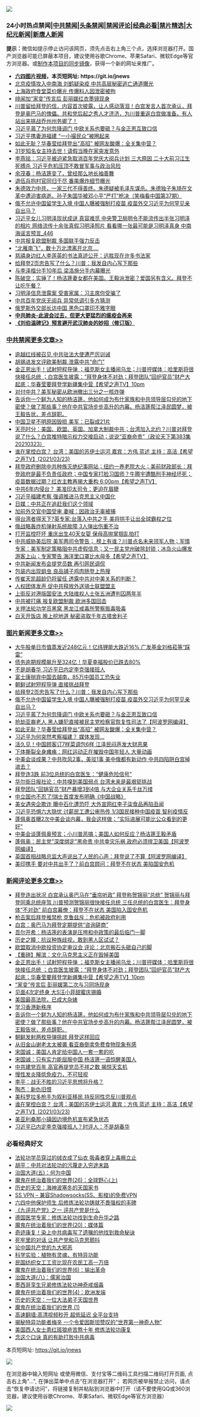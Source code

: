 ![](https://raw.githubusercontent.com/fqnews/bnews/master/64photo/fqnews-qr.jpg)

<div id="tt">
<h3>24小时热点禁闻|<a href="#%E4%B8%AD%E5%85%B1%E7%A6%81%E9%97%BB%E6%9B%B4%E5%A4%9A%E6%96%87%E7%AB%A0">中共禁闻</a>|<a href="#%E5%9B%BE%E7%89%87%E6%96%B0%E9%97%BB%E6%9B%B4%E5%A4%9A%E6%96%87%E7%AB%A0">头条禁闻</a>|<a href="#%E6%96%B0%E9%97%BB%E8%AF%84%E8%AE%BA%E6%9B%B4%E5%A4%9A%E6%96%87%E7%AB%A0">禁闻评论|<a href="#%E5%BF%85%E7%9C%8B%E7%BB%8F%E5%85%B8%E5%A5%BD%E6%96%87">经典必看|<a href="/video.md#%E7%A6%81%E7%89%87%E7%B2%BE%E9%80%89">禁片精选</a>|<a href="https://github.com/fqnews/djy/blob/master/gb/nf1351518.md#1">大纪元新闻</a>|<a href="https://github.com/fqnews/ntdtv/blob/master/gb/prog204.md#1">新唐人新闻</a></h3>
<div><b>提示：</b>微信如提示停止访问该网页，须先点击右上角三个点，选择浏览器打开。国产浏览器可能已屏蔽本项目，建议使用谷歌Chrome、苹果Safari、微软Edge等官方浏览器。或<a href="https://github.com/fqnews/bnews/blob/master/%E5%88%B6%E4%BD%9Cgit%E7%A6%81%E9%97%BB%E9%95%9C%E5%83%8F.md">制作本项目的同步镜像</a>，获得一个新的网址来推广。</div>
<ul>
<li><b><a href="http://d1.bdrive.tk/64.mp4" target="_blank">六四图片视频</a>，本页短网址: https://git.io/jnews</b></li>
<li><a href="/comments/20210323/1510887.md">北京疫情攻入中南海  刘鹤疑染疫  中共高层秘密逃亡通道曝光</a></li>
<li><a href="/cbnews/20210323/1510959.md">上海政府食堂菜价曝光 传爆料人因泄密被拘</a></li>
<li><a href="/comments/20210323/1510852.md">绯闻加“家变”传言后 彭丽媛红衣墨镜现身</a></li>
<li><a href="/comments/20210323/1511054.md">川普留给拜登的信，内容首次披露，让人感动落泪！白宫发言人首次承认，拜登是奥巴马的傀儡。共和党后起之秀人才济济，为川普重返白宫做准备。有人站出来挑战乔州州务卿了！</a></li>
<li><a href="/topimagenews/20210323/1511077.md">习近平蔫了为何忽降调门 中欧关系也要砸？与金正恩互致口信</a></li>
<li><a href="/cnnews/20210323/1511053.md">习近平携妻游福建 “一小撮民众”被圈起来</a></li>
<li><a href="/topimagenews/20210323/1510854.md">如此无耻？华春莹给拜登出“高招” 被网友酸爆：全关集中营？</a></li>
<li><a href="/yule/20210324/1511306.md">31岁知名女主持去世！请假当晚在家突发意外</a></li>
<li><a href="/comments/20210324/1511268.md">李燕铭：习近平被迫紧急取消百年党庆大阅兵计划 三大原因 二十大前习江生死搏杀 习近平危机压顶不敢冒军事与政治风险</a></li>
<li><a href="/cnnews/20210324/1511347.md">余茂春：杨洁篪变了，曾经那么地长袖善舞</a></li>
<li><a href="/cnnews/20210324/1511462.md">退伍兵抱村官同归于尽 番禺爆炸细节曝光</a></li>
<li><a href="/bannedvideo/20210323/1510971.md">朱德效力中共，一家三代不得善终。朱德疑被毛泽东谋杀。朱德独子朱琦在文革中遭迫害病逝。孙子朱国华被邓小平“严打”枪决（笑梅看中国第37期）</a></li>
<li><a href="/topimagenews/20210323/1511203.md">俄不允许中国留学生入境 中国人曝被强制打疫苗 疫苗外交习近平为何罕见亲自出马？</a></li>
<li><a href="/comments/20210323/1510850.md">习近平女儿习明泽现状成谜 真容难觅 中央警卫局明令不能流传出半张习明泽的相片 网络流传十余张真假习明泽照片 看看哪一张最可能是习明泽真身 中南海谣言预言_446</a></li>
<li><a href="/cbnews/20210323/1510840.md">中共报复欧盟制裁 多国联手强力反击</a></li>
<li><a href="/cnnews/20210323/1511004.md">“北雁南飞”，数十万北漂离开北京….</a></li>
<li><a href="/cnnews/20210324/1511375.md">慈禧身边红人李莲英的书法真迹公开：远胜现在许多书法家</a></li>
<li><a href="/topimagenews/20210324/1511250.md">给拜登2页忠告写了什么？川普：我发自内心写下那些</a></li>
<li><a href="/yule/20210323/1511009.md">与李泽楷分手10年后 梁洛施分手内幕曝光</a></li>
<li><a href="/bannedvideo/20210323/1511050.md">陈破空：实锤了！杨洁篪妻女都在美国。王毅派泄密？爱国另有含义。拜登不让吃午餐？</a></li>
<li><a href="/cnnews/20210323/1510973.md">习明泽信息泄露案 受害家属：习主席你受骗了</a></li>
<li><a href="/ssgc/20210323/1510985.md">中共百年党庆无阅兵 异常低调引多方猜测</a></li>
<li><a href="/baitai/20210323/1510988.md">俄罗斯外交部长访中国 黑色口罩印不雅字眼</a></li>
<li><b><a href="/comments/20200211/1275071.md" target="_blank">中共肺炎-此波会过去，但更大更猛烈的瘟疫会再来</a></b></li>
<li><b><a href="/comments/20200207/1272816.md" target="_blank">《刘伯温碑记》预言避开武汉肺炎的妙招（修订版）</a></b></li>
</ul>
</div>

<div class="catlist">
<h3><a href="/cbnews/" target="_blank">中共禁闻</a><span><a href="/cbnews/" target="_blank" rel="nofollow">更多文章>></a></span></h3>
<ul>
<li><a href="/cbnews/20210324/1511600.md" target="_blank">逾越红线被召见 中共驻法大使遭严厉训诫</a></li>
<li><a href="/cbnews/20210324/1511551.md" target="_blank">胡锡进发文评欧美制裁 泄露中共“命门”</a></li>
<li><a href="/comments/20210324/1511530.md" target="_blank">金正恩出手！试射短程导弹 ；福克斯女主播闹乌龙；川普抨媒体：哈里斯将很快接任总统 ；白宫医生披露：“拜登身体不对劲；拜登团队“回炉官员”财产大起底；华春莹要拜登学新疆集中营【希望之声TV】10pm</a></li>
<li><a href="/cbnews/20210324/1511524.md" target="_blank">对付中共？美军秘密从欧洲撤出三分之一核炸弹</a></li>
<li><a href="/comments/20210324/1511500.md" target="_blank">告诉你一个鲜为人知的杨洁篪，他如何成为布什家族和中共领导层勾兑的地下密使？做了那些事？他在中共官场步步高升的内幕。杨洁篪帮江泽民圆梦，被王毅告状，差点辞职。</a></li>
<li><a href="/cbnews/20210324/1511479.md" target="_blank">中国卫星不明原因毁损 美军：已裂成21片</a></li>
<li><a href="/cbnews/20210324/1511470.md" target="_blank">天亮时分：美国、欧盟、英国、加拿大制裁中共；台湾加入北约？川普对拜登说了什么？白宫推特暗示权力交接启动；说说“亚裔命贵”（政论天下第383集 20210323）</a></li>
<li><a href="/comments/20210324/1511434.md" target="_blank">谁在掌控白宫？ 台湾：美国的苏伊士运河   嘉宾：方伟 蓝述 主持：高洁【希望之声TV】(2021/03/23)</a></li>
<li><a href="/comments/20210324/1511399.md" target="_blank">拜登政府删除中共种族灭绝纪事网站；纽约一养老院大火；美前财政部长：拜登政府是最不负责任政府；中国专家打脸习国师？牛腾宇遭酷刑手神经坏死；疫苗数据过期？红衣主教再揭大重构 6:00pm【希望之声TV】</a></li>
<li><a href="/cbnews/20210324/1511359.md" target="_blank">中共6年内侵台？ 美准印太司令：更迫在眉睫</a></li>
<li><a href="/cbnews/20210324/1511329.md" target="_blank">习近平福建考察 强调推进马克思主义中国化</a></li>
<li><a href="/cbnews/20210324/1511328.md" target="_blank">日媒：中共正在追赶我们这个领域</a></li>
<li><a href="/cbnews/20210324/1511315.md" target="_blank">加前外交官中国受审 妻喊：因政治无辜被捕</a></li>
<li><a href="/cbnews/20210324/1511281.md" target="_blank">得台湾者得天下?英专家:台落入中共之手 美将拱手让出全球霸权之位</a></li>
<li><a href="/cbnews/20210324/1511252.md" target="_blank">俄战略轰炸机弹射系统故障 3人弹出伤重不治</a></li>
<li><a href="/cbnews/20210324/1511251.md" target="_blank">打开监控吓坏 重庆出生40天女婴 保母高抛掌掴乱拍打</a></li>
<li><a href="/comments/20210324/1511233.md" target="_blank">中共威胁美后院 美军两司令警告； 榜上有谁？川普点名未来领军人物；军情专家：美军制定策略阻中共虚假信息；又一民主党州破除封锁；冰岛火山爆发  游客上山；专家警告 海洋里口罩比水母多【希望之声TV】</a></li>
<li><a href="/cbnews/20210323/1511206.md" target="_blank">中共新闻发布会提党员数 再引网民调侃</a></li>
<li><a href="/cbnews/20210323/1511205.md" target="_blank">包装内出现蛆虫 良品铺子鸡肉肠登上热搜</a></li>
<li><a href="/cbnews/20210323/1511171.md" target="_blank">传崔天凯超龄仍将留任 透露中共对中美关系的判断？</a></li>
<li><a href="/cbnews/20210323/1511170.md" target="_blank">人权团体发声 促中共释放外送骑士联盟盟主</a></li>
<li><a href="/cbnews/20210323/1511169.md" target="_blank">上街反对港版国安法 大陆维权人士张五洲遭判囚两年半</a></li>
<li><a href="/cbnews/20210323/1511145.md" target="_blank">中共被打痛 报复欧盟制裁 欧洲多国回击</a></li>
<li><a href="/cbnews/20210323/1511130.md" target="_blank">关押法轮功学员黑窝 黑龙江戒毒所警察贩毒吸毒</a></li>
<li><a href="/cbnews/20210323/1511101.md" target="_blank">白天开饭店 晚上挖地道 秘密盗取千年古塔舍利子</a></li>

</ul>
</div>
<div class="catlist">
<h3><a href="/topimagenews/" target="_blank">图片新闻</a><span><a href="/topimagenews/" target="_blank" rel="nofollow">更多文章>></a></span></h3>
<ul>
<li><a href="/topimagenews/20210324/1511599.md" target="_blank">大牛股单日市值蒸发近248亿元！亿纬锂能大跌近16% 广发基金刘格菘等“踩雷”</a></li>
<li><a href="/topimagenews/20210324/1511598.md" target="_blank">债务逾期规模飙升至324亿！华夏幸福股价已跌去80%</a></li>
<li><a href="/topimagenews/20210324/1511521.md" target="_blank">不是胡春华 习近平已内定李克强接班人</a></li>
<li><a href="/topimagenews/20210324/1511503.md" target="_blank">富士康抛弃中国去越南，85万中国员工恐失业</a></li>
<li><a href="/topimagenews/20210324/1511413.md" target="_blank">朝鲜试射短程导弹 直接挑战拜登</a></li>
<li><a href="/topimagenews/20210324/1511250.md" target="_blank">给拜登2页忠告写了什么？川普：我发自内心写下那些</a></li>
<li><a href="/topimagenews/20210323/1511203.md" target="_blank">俄不允许中国留学生入境 中国人曝被强制打疫苗 疫苗外交习近平为何罕见亲自出马？</a></li>
<li><a href="/topimagenews/20210323/1511077.md" target="_blank">习近平蔫了为何忽降调门 中欧关系也要砸？与金正恩互致口信</a></li>
<li><a href="/topimagenews/20210323/1511075.md" target="_blank">抢劫亚裔老人 黑人嫌犯直接被民主党检察官恢复性司法了【阿波罗网编译】</a></li>
<li><a href="/topimagenews/20210323/1510854.md" target="_blank">如此无耻？华春莹给拜登出“高招” 被网友酸爆：全关集中营？</a></li>
<li><a href="/topimagenews/20210323/1510762.md" target="_blank">习近平为何突然考察福建？ 媒体发现…</a></li>
<li><a href="/topimagenews/20210323/1510761.md" target="_blank">活久见！中国顾客订7样菜调包6样 江泽民闷声发大财恶果</a></li>
<li><a href="/topimagenews/20210323/1510748.md" target="_blank">下体撕裂全身瘫痪：网红运动正在摧毁中国年轻人 大量动画</a></li>
<li><a href="/topimagenews/20210323/1510687.md" target="_blank">中美会谈成果？中共吹风2事，美驳1事 美中俄都有新动作 中共四陷阱白宫掉进去？</a></li>
<li><a href="/topimagenews/20210323/1510664.md" target="_blank">拜登连3跌 前3位总统的白宫医生：“健康危险信号”</a></li>
<li><a href="/topimagenews/20210323/1510600.md" target="_blank">华尔街日报社论：中共嗅到美国弱点 台湾未来是最艰钜挑战</a></li>
<li><a href="/topimagenews/20210323/1510530.md" target="_blank">拜登团队“回锅官员”财产暴增3到4倍 与大企业关系千丝万缕</a></li>
<li><a href="/topimagenews/20210323/1510440.md" target="_blank">中立国也不忍了!瑞士首度发布明确《中国战略》</a></li>
<li><a href="/topimagenews/20210322/1510065.md" target="_blank">美女遇央企欺诈 曝中石化遭恐吓 大外宣网红李子柒食品再陷丑闻</a></li>
<li><a href="/topimagenews/20210322/1509879.md" target="_blank">习近平恐惧六大隐忧 讨薪民工遭公审热传 1/3国民接种中国疫苗 智利疫情反</a></li>
<li><a href="/topimagenews/20210322/1509861.md" target="_blank">蓬佩奥首曝2次中美会谈内幕，我会这样做；“实际进展可能比公众看到的更好”</a></li>
<li><a href="/topimagenews/20210322/1509782.md" target="_blank">中美会谈蓬佩奥预言；小川普恶搞；美国人如何反应？杨洁篪王毅矛盾</a></li>
<li><a href="/topimagenews/20210321/1509733.md" target="_blank">蓬佩奥：民主党&#8221;深度绑定&#8221;黑命贵 中共幸灾乐祸 政府必须捍卫美国【阿波罗网编译】</a></li>
<li><a href="/topimagenews/20210321/1509717.md" target="_blank">英国首相战略总监大声说出了人民的心声：拜登说了不算【阿波罗网编译】</a></li>
<li><a href="/topimagenews/20210321/1509675.md" target="_blank">美印携手 要对中共出手了？前白宫顾问：拜登不在状态 美陷国安危机</a></li>

</ul>
</div>
<div class="catlist">
<h3><a href="/comments/" target="_blank">新闻评论</a><span><a href="/comments/" target="_blank" rel="nofollow">更多文章>></a></span></h3>
<ul>
<li><a href="/comments/20210324/1511595.md" target="_blank">拜登连出状况 白宫承认奥巴马在“垂帘听政” 拜登称贺锦丽“总统” 贺锦丽与拜登同乘总统座驾 川普预测贺锦丽很快接任总统 三任总统的白宫医生：拜登身体“不对劲” 前白宫幕僚：拜登不在状态 美国陷入国安危机</a></li>
<li><a href="/comments/20210324/1511563.md" target="_blank">枪击案后拜登推禁枪 克鲁兹斥：危机被政府利用</a></li>
<li><a href="/comments/20210324/1511562.md" target="_blank">白宫：奥巴马为拜登定期提供“咨询磋商”</a></li>
<li><a href="/comments/20210324/1511554.md" target="_blank">吾尔开希：杨洁箎的表演是压垮和中政策的最后临门一脚</a></li>
<li><a href="/comments/20210324/1511553.md" target="_blank">历史之瞳：抗议种族歧视，敢到黑人区试试？</a></li>
<li><a href="/comments/20210324/1511546.md" target="_blank">欧盟取消中欧投资协定审议会 评论：北京搬石头砸自己的脚</a></li>
<li><a href="/comments/20210324/1511535.md" target="_blank">【重磅】解滨：文化马克思主义正在毁掉美国</a></li>
<li><a href="/comments/20210324/1511530.md" target="_blank">金正恩出手！试射短程导弹 ；福克斯女主播闹乌龙；川普抨媒体：哈里斯将很快接任总统 ；白宫医生披露：“拜登身体不对劲；拜登团队“回炉官员”财产大起底；华春莹要拜登学新疆集中营【希望之声TV】10pm</a></li>
<li><a href="/comments/20210324/1511517.md" target="_blank">“家变”传言后 彭丽媛第二次与习同场现身</a></li>
<li><a href="/comments/20210324/1511516.md" target="_blank">见面4次定终身 大S汪小菲甜蜜庆锡婚</a></li>
<li><a href="/comments/20210324/1511508.md" target="_blank">美国最高法院，已成大杂婊</a></li>
<li><a href="/comments/20210324/1511507.md" target="_blank">学习香港新秩序</a></li>
<li><a href="/comments/20210324/1511500.md" target="_blank">告诉你一个鲜为人知的杨洁篪，他如何成为布什家族和中共领导层勾兑的地下密使？做了那些事？他在中共官场步步高升的内幕。杨洁篪帮江泽民圆梦，被王毅告状，差点辞职。</a></li>
<li><a href="/comments/20210324/1511495.md" target="_blank">朝鲜发射两枚导弹挑衅 拜登这样回应</a></li>
<li><a href="/comments/20210324/1511484.md" target="_blank">从旧金山谢老太太被袭 看亚裔倒卖免费食物现象有感</a></li>
<li><a href="/comments/20210324/1511483.md" target="_blank">宋国诚：美国人肯定给中国人一套一套的吃</a></li>
<li><a href="/comments/20210324/1511482.md" target="_blank">宋国诚：只有实力能屈服中国 杨洁篪一语惊醒美国人</a></li>
<li><a href="/comments/20210324/1511464.md" target="_blank">中共建党百年 高官再提党员不祥之数 揭惊天玄机</a></li>
<li><a href="/comments/20210324/1511463.md" target="_blank">慢性发炎降低免疫力，不可轻视</a></li>
<li><a href="/comments/20210324/1511459.md" target="_blank">李平：战无不胜的习近平思想将升格？</a></li>
<li><a href="/comments/20210324/1511458.md" target="_blank">陶杰：新仇旧恨</a></li>
<li><a href="/comments/20210324/1511441.md" target="_blank">美科罗拉多枪手为叙利亚移民 持反同性恋反川普观点</a></li>
<li><a href="/comments/20210324/1511434.md" target="_blank">谁在掌控白宫？ 台湾：美国的苏伊士运河   嘉宾：方伟 蓝述 主持：高洁【希望之声TV】(2021/03/23)</a></li>
<li><a href="/comments/20210324/1511422.md" target="_blank">美亚利桑那小镇因边境危机宣布紧急状态</a></li>
<li><a href="/comments/20210324/1511411.md" target="_blank">习近平已内定李克强接班人？时评人：不是胡春华</a></li>

</ul>
</div>

<div class="catlist">
<h3>必看经典好文</h3>
<ul>
<li><a href="/comments/20210317/1506773.md" target="_blank">法轮功学员穿过的绒衣成了仙衣 吸毒者穿上毒瘾立止</a></li>
<li><a href="/cbnews/20200720/1363328.md" target="_blank">胡平：中共对法轮功的污蔑走入穷途末路</a></li>
<li><a href="/cbnews/20180311/913065.md" target="_blank">治国大道(五)：何为中国</a></li>
<li><a href="/comments/20181210/1044798.md" target="_blank">魔鬼在统治着我们的世界(26)：全球野心(上)</a></li>
<li><a href="/tculture/xiulian/20170318/732480.md" target="_blank">历史的天空：海神波塞冬的天国家书</a></li>
<li><a href="/comments/20191231/1250654.md" target="_blank">SS VPN &#8211; 兼容Shadowsocks(SS、影梭)的免费VPN</a></li>
<li><a href="/comments/20200926/1403542.md" target="_blank">六四中他保护师生 后修炼法轮功铸就不畏强权的丰碑</a></li>
<li><a href="/bookonline/20131116/201056.md" target="_blank">《九评共产党》之一 评共产党是什么</a></li>
<li><a href="/comments/20200607/783186.md" target="_blank">德国医学专家：修炼法轮功找到生命升华之路</a></li>
<li><a href="/comments/20180725/976787.md" target="_blank">魔鬼在统治着我们的世界(20)：媒体篇</a></li>
<li><a href="/topimagenews/20210131/1478453.md" target="_blank">奇迹康复！染上中共病毒写了遗嘱的他找到救命秘诀</a></li>
<li><a href="/headline/20210128/1476325.md" target="_blank">死牢里的对话 让共产党和马克思颤抖</a></li>
<li><a href="/comments/20200717/1361899.md" target="_blank">论中国共产党的九大邪恶</a></li>
<li><a href="/comments/20200605/783205.md" target="_blank">科学实验：植物有灵魂，有特异功能</a></li>
<li><a href="/lifebaike/20200515/1328783.md" target="_blank">民国纺织女工工资比现在农民工高一万倍</a></li>
<li><a href="/topimagenews/20180524/947358.md" target="_blank">魔鬼在统治着我们的世界(6)：输出革命</a></li>
<li><a href="/cbnews/20190424/914482.md" target="_blank">治国大道(八)：儒家治国</a></li>
<li><a href="/topimagenews/20210214/1487270.md" target="_blank">墨西哥孪生兄弟修炼法轮功神奇戒烟毒</a></li>
<li><a href="/topimagenews/20180522/946266.md" target="_blank">魔鬼在统治着我们的世界(4)：欧洲发端</a></li>
<li><a href="/tculture/20121025/73067.md" target="_blank">历史的天空：一位大法弟子天国世界</a></li>
<li><a href="/topimagenews/20180519/944624.md" target="_blank">魔鬼在统治着我们的世界 (1)</a></li>
<li><a href="/comments/20210202/1479954.md" target="_blank">高速翻墙:高清视频秒开 超低延迟 全平台支持</a></li>
<li><a href="/cnnews/20210317/1506463.md" target="_blank">揭秘特异功能者梅辛 一个令爱因斯坦赞叹的“世界第一神奇人物”</a></li>
<li><a href="/comments/20190126/1070164.md" target="_blank">美国西人女士患红斑狼疮苦熬十年 修炼法轮功康复</a></li>
<li><a href="/comments/20200707/1357090.md" target="_blank">念这个口诀 真的有助打败中共病毒</a></li>

</ul>
</div>

本页短网址: https://git.io/jnews

![](https://raw.githubusercontent.com/fqnews/bnews/master/64photo/fqnews-qr.jpg)

在浏览器中输入短网址 或使用微信、支付宝等二维码工具扫描二维码打开页面, 点击右上角"...", 在弹出菜单中点击“在浏览器打开”； 若网页被举报禁止访问，请点击“恢复申请访问”，将链接复制并粘贴到浏览器中打开（请不要使用QQ或360浏览器，建议使用谷歌Chrome、苹果Safari、微软Edge等官方浏览器）

![](https://raw.githubusercontent.com/fqnews/bnews/master/64photo/wx.jpg)